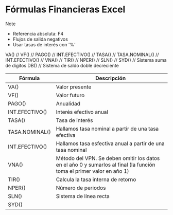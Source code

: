 # Fórmulas Financieras Excel

>[!Note]
>- Referencia absoluta: F4
>- Flujos de salida negativos
>- Usar tasas de interés con '%'

VA() // 
VF() // 
PAGO() // 
INT.EFECTIVO() // 
TASA() // 
TASA.NOMINAL() // 
INT.EFECTIVO() // 
VNA() // 
TIR() // 
NPER() // 
SLN() // 
SYD() // Sistema suma de dígitos
DB() // Sistema de saldo doble decreciente


| Fórmula | Descripción |
|-|-|
| VA() | Valor presente |
| VF() | Valor futuro |
| PAGO() | Anualidad |
| INT.EFECTIVO() | Interés efectivo anual |
| TASA() | Tasa de interés |
| TASA.NOMINAL() | Hallamos tasa nominal a partir de una tasa efectiva |
| INT.EFECTIVO() | Hallamos tasa esfectiva anual a partir de una tasa nominal |
| VNA() | Método del VPN. Se deben omitir los datos en el año 0 y sumarlos al final (la función toma el primer valor en año 1) |
| TIR() | Calcula la tasa interna de retorno |
| NPER() | Número de periodos |
| SLN() | Sistema de línea recta |
| SYD() | 
